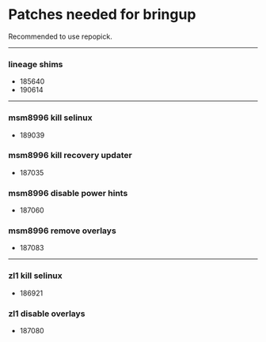 # Patches needed for bringup

Recommended to use repopick.

-----
### lineage shims
- 185640
- 190614
-----
### msm8996 kill selinux
- 189039
### msm8996 kill recovery updater
- 187035
### msm8996 disable power hints
- 187060
### msm8996 remove overlays
- 187083
-----
### zl1 kill selinux
- 186921
### zl1 disable overlays
- 187080
